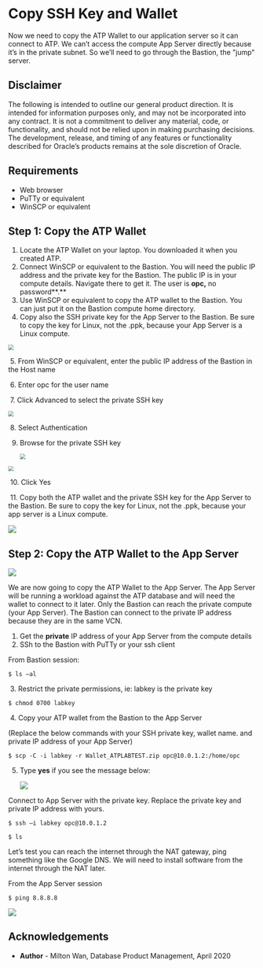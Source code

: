 # Copy SSH Key and Wallet #

Now we need to copy the ATP Wallet to our application server so it can connect to ATP. We can’t access the compute App Server directly because it’s in the private subnet. So we’ll need to go through the Bastion, the "jump" server. 

## Disclaimer ##
The following is intended to outline our general product direction. It is intended for information purposes only, and may not be incorporated into any contract. It is not a commitment to deliver any material, code, or functionality, and should not be relied upon in making purchasing decisions. The development, release, and timing of any features or functionality described for Oracle’s products remains at the sole discretion of Oracle.

## Requirements ##

- Web browser
- PuTTy or equivalent
- WinSCP or equivalent

## Step 1: Copy the ATP Wallet ##

1. Locate the ATP Wallet on your laptop. You downloaded it when you created ATP.
2. Connect WinSCP or equivalent to the Bastion. You will need the public IP address and the private key for the Bastion. The public IP is in your compute details. Navigate there to get it. The user is **opc,** no password**.**
3. Use WinSCP or equivalent to copy the ATP wallet to the Bastion. You can just put it on the Bastion compute home directory. 
4. Copy also the SSH private key for the App Server to the Bastion. Be sure to copy the key for Linux, not the .ppk, because your App Server is a Linux compute.

<img src="C:\Users\mwan.ORADEV\Documents\GitHub\Move_Improve\lab600\images\compute-details.PNG" style="zoom: 67%;" />

​	5. From WinSCP or equivalent, enter the public IP address of the Bastion in the Host name

​	6. Enter opc for the user name

​	7. Click Advanced to select the private SSH key

<img src="C:\Users\mwan.ORADEV\Documents\GitHub\Move_Improve\lab600\images\winscp.PNG" style="zoom: 67%;" />

​	8. Select Authentication

 9. Browse for the private SSH key

    <img src="C:\Users\mwan.ORADEV\Documents\GitHub\Move_Improve\lab600\images\winscp-2.PNG" style="zoom: 67%;" />

<img src="C:\Users\mwan.ORADEV\Documents\GitHub\Move_Improve\lab600\images\winscp-3.PNG" style="zoom:67%;" />

​	10. Click Yes 

​	11. Copy both the ATP wallet and the private SSH key for the App Server to the Bastion. Be sure to copy the key for Linux, not the .ppk, because your app server is a Linux compute.

![](C:\Users\mwan.ORADEV\Documents\GitHub\Move_Improve\lab600\images\winscp-4.PNG)

## Step 2: Copy the ATP Wallet to the App Server ##

![](C:\Users\mwan.ORADEV\Documents\GitHub\Move_Improve\lab600\images\copy-wallet-diagram.PNG)



We are now going to copy the ATP Wallet to the App Server. The App Server will be running a workload against the ATP database and will need the wallet to connect to it later. Only the Bastion can reach the private compute (your App Server). The Bastion can connect to the private IP address because they are in the same VCN.

1. Get the **private** IP address of your App Server from the compute details
2. SSh to the Bastion with PuTTy or your ssh client

From Bastion session:

```
$ ls –al
```

​	3. Restrict the private permissions, ie: labkey is the private key

```
$ chmod 0700 labkey
```

​	4. Copy your ATP wallet from the Bastion to the App Server

(Replace the below commands with your SSH private key, wallet name. and private IP address of your App Server)

```
$ scp -C -i labkey -r Wallet_ATPLABTEST.zip opc@10.0.1.2:/home/opc
```

 5. Type **yes** if you see the message below:

    ![](C:\Users\mwan.ORADEV\Documents\GitHub\Move_Improve\lab600\images\ssh-to-app-server.PNG)

    

Connect to App Server with the private key. Replace the private key and private IP address with yours.

```
$ ssh –i labkey opc@10.0.1.2

$ ls
```

Let’s test you can reach the internet through the NAT gateway, ping something like the Google DNS. We will need to install software from the internet through the NAT later.

From the App Server session

```
$ ping 8.8.8.8
```

![](C:\Users\mwan.ORADEV\Documents\GitHub\Move_Improve\lab600\images\ping.PNG)

## Acknowledgements ##

- **Author** - Milton Wan, Database Product Management, April 2020

